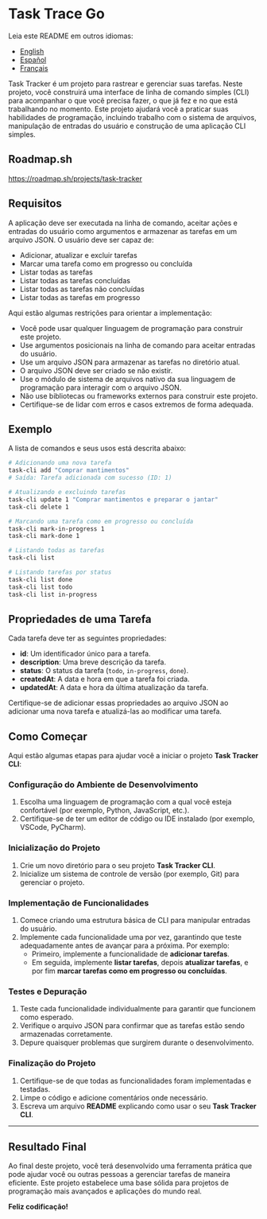# Task Trace Go

Leia este README em outros idiomas:
- [English](README.md)
- [Español](README.es.md)
- [Français](README.fr.md)

Task Tracker é um projeto para rastrear e gerenciar suas tarefas. Neste projeto, você construirá uma interface de linha de comando simples (CLI) para acompanhar o que você precisa fazer, o que já fez e no que está trabalhando no momento. Este projeto ajudará você a praticar suas habilidades de programação, incluindo trabalho com o sistema de arquivos, manipulação de entradas do usuário e construção de uma aplicação CLI simples.

## Roadmap.sh

https://roadmap.sh/projects/task-tracker

## Requisitos

A aplicação deve ser executada na linha de comando, aceitar ações e entradas do usuário como argumentos e armazenar as tarefas em um arquivo JSON. O usuário deve ser capaz de:

- Adicionar, atualizar e excluir tarefas
- Marcar uma tarefa como em progresso ou concluída
- Listar todas as tarefas
- Listar todas as tarefas concluídas
- Listar todas as tarefas não concluídas
- Listar todas as tarefas em progresso

Aqui estão algumas restrições para orientar a implementação:

- Você pode usar qualquer linguagem de programação para construir este projeto.
- Use argumentos posicionais na linha de comando para aceitar entradas do usuário.
- Use um arquivo JSON para armazenar as tarefas no diretório atual.
- O arquivo JSON deve ser criado se não existir.
- Use o módulo de sistema de arquivos nativo da sua linguagem de programação para interagir com o arquivo JSON.
- Não use bibliotecas ou frameworks externos para construir este projeto.
- Certifique-se de lidar com erros e casos extremos de forma adequada.

## Exemplo

A lista de comandos e seus usos está descrita abaixo:

```bash
# Adicionando uma nova tarefa
task-cli add "Comprar mantimentos"
# Saída: Tarefa adicionada com sucesso (ID: 1)

# Atualizando e excluindo tarefas
task-cli update 1 "Comprar mantimentos e preparar o jantar"
task-cli delete 1

# Marcando uma tarefa como em progresso ou concluída
task-cli mark-in-progress 1
task-cli mark-done 1

# Listando todas as tarefas
task-cli list

# Listando tarefas por status
task-cli list done
task-cli list todo
task-cli list in-progress
```

## Propriedades de uma Tarefa

Cada tarefa deve ter as seguintes propriedades:

- **id**: Um identificador único para a tarefa.
- **description**: Uma breve descrição da tarefa.
- **status**: O status da tarefa (`todo`, `in-progress`, `done`).
- **createdAt**: A data e hora em que a tarefa foi criada.
- **updatedAt**: A data e hora da última atualização da tarefa.

Certifique-se de adicionar essas propriedades ao arquivo JSON ao adicionar uma nova tarefa e atualizá-las ao modificar uma tarefa.

## Como Começar

Aqui estão algumas etapas para ajudar você a iniciar o projeto **Task Tracker CLI**:

### Configuração do Ambiente de Desenvolvimento

1. Escolha uma linguagem de programação com a qual você esteja confortável (por exemplo, Python, JavaScript, etc.).
2. Certifique-se de ter um editor de código ou IDE instalado (por exemplo, VSCode, PyCharm).

### Inicialização do Projeto

1. Crie um novo diretório para o seu projeto **Task Tracker CLI**.
2. Inicialize um sistema de controle de versão (por exemplo, Git) para gerenciar o projeto.

### Implementação de Funcionalidades

1. Comece criando uma estrutura básica de CLI para manipular entradas do usuário.
2. Implemente cada funcionalidade uma por vez, garantindo que teste adequadamente antes de avançar para a próxima. Por exemplo:
   - Primeiro, implemente a funcionalidade de **adicionar tarefas**.
   - Em seguida, implemente **listar tarefas**, depois **atualizar tarefas**, e por fim **marcar tarefas como em progresso ou concluídas**.

### Testes e Depuração

1. Teste cada funcionalidade individualmente para garantir que funcionem como esperado.
2. Verifique o arquivo JSON para confirmar que as tarefas estão sendo armazenadas corretamente.
3. Depure quaisquer problemas que surgirem durante o desenvolvimento.

### Finalização do Projeto

1. Certifique-se de que todas as funcionalidades foram implementadas e testadas.
2. Limpe o código e adicione comentários onde necessário.
3. Escreva um arquivo **README** explicando como usar o seu **Task Tracker CLI**.

---

## Resultado Final

Ao final deste projeto, você terá desenvolvido uma ferramenta prática que pode ajudar você ou outras pessoas a gerenciar tarefas de maneira eficiente. Este projeto estabelece uma base sólida para projetos de programação mais avançados e aplicações do mundo real.

**Feliz codificação!**